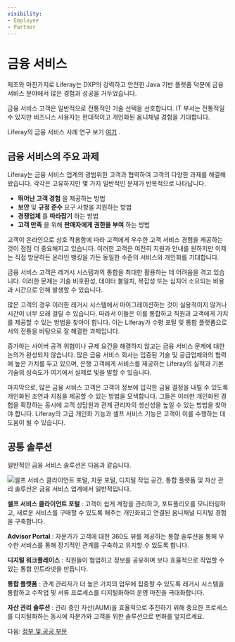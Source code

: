 ```yaml
---
visibility:
- Employee
- Partner
---
```

# 금융 서비스

제조와 마찬가지로 Liferay는 DXP의 강력하고 안전한 Java 기반 플랫폼 덕분에 금융 서비스 분야에서 많은 경험과 성공을 거두었습니다.

금융 서비스 고객은 일반적으로 전통적인 기술 선택을 선호합니다. IT 부서는 전통적일 수 있지만 비즈니스 사용자는 현대적이고 개인화된 옴니채널 경험을 기대합니다.

Liferay의 금융 서비스 사례 연구 보기 [여기](https://www.liferay.com/resources/case-studies?industries=financial-services) .

## 금융 서비스의 주요 과제

Liferay는 금융 서비스 업계의 광범위한 고객과 협력하여 고객의 다양한 과제를 해결해 왔습니다. 각각은 고유하지만 몇 가지 일반적인 문제가 반복적으로 나타납니다.

* **뛰어난 고객 경험** 을 제공하는 방법
* **보안** 및 **규정 준수** 요구 사항을 지원하는 방법
* **경쟁업체** 를 **따라잡기** 하는 방법
* **고객 만족** 을 위해 **판매자에게 권한을 부여** 하는 방법

고객이 온라인으로 상호 작용함에 따라 고객에게 우수한 고객 서비스 경험을 제공하는 것이 점점 더 중요해지고 있습니다. 이러한 고객은 여전히 지원과 안내를 원하지만 이제는 직접 방문하든 온라인 뱅킹을 가든 동일한 수준의 서비스와 개인화를 기대합니다.

금융 서비스 고객은 레거시 시스템과의 통합을 최대한 활용하는 데 어려움을 겪고 있습니다. 이러한 문제는 기술 비호환성, 데이터 불일치, 복잡성 또는 심지어 소요되는 비용과 시간으로 인해 발생할 수 있습니다.

많은 고객의 경우 이러한 레거시 시스템에서 마이그레이션하는 것이 실용적이지 않거나 시간이 너무 오래 걸릴 수 있습니다. 따라서 이들은 이를 통합하고 직원과 고객에게 가치를 제공할 수 있는 방법을 찾아야 합니다. 이는 Liferay가 수평 포털 및 통합 플랫폼으로서의 전통을 바탕으로 잘 해결한 과제입니다.

증가하는 사이버 공격 위협이나 규제 요건을 해결하지 않고는 금융 서비스 문제에 대한 논의가 완성되지 않습니다. 많은 금융 서비스 회사는 입증된 기술 및 공급업체와의 협력에 높은 가치를 두고 있으며, 은행 고객에게 서비스를 제공하는 Liferay의 실적과 기본 기술의 성숙도가 여기에서 실제로 빛을 발할 수 있습니다.

마지막으로, 많은 금융 서비스 고객은 고객이 정보에 입각한 금융 결정을 내릴 수 있도록 개인화된 조언과 지침을 제공할 수 있는 방법을 모색합니다. 그들은 이러한 개인화된 경험을 확장하는 동시에 고객 상담원과 관계 관리자의 생산성을 높일 수 있는 방법을 찾아야 합니다. Liferay의 고급 개인화 기능과 셀프 서비스 기능은 고객이 이를 수행하는 데 도움이 될 수 있습니다.

## 공통 솔루션

일반적인 금융 서비스 솔루션은 다음과 같습니다.

![셀프 서비스 클라이언트 포털, 자문 포털, 디지털 작업 공간, 통합 플랫폼 및 자산 관리 솔루션은 금융 서비스 업계에서 일반적입니다.](./financial-services/images/01.png)

**셀프 서비스 클라이언트 포털** : 고객이 쉽게 계정을 관리하고, 포트폴리오를 모니터링하고, 새로운 서비스를 구매할 수 있도록 해주는 개인화되고 연결된 옴니채널 디지털 경험을 구축합니다.

**Advisor Portal** : 자문가가 고객에 대한 360도 뷰를 제공하는 통합 솔루션을 통해 우수한 서비스를 통해 장기적인 관계를 구축하고 유지할 수 있도록 합니다.

**디지털 워크플레이스** : 직원들이 협업하고 정보를 공유하며 보다 효율적으로 작업할 수 있는 통합 인트라넷을 만듭니다.

**통합 플랫폼** : 관계 관리자가 더 높은 가치의 업무에 집중할 수 있도록 레거시 시스템을 통합하고 수작업 및 서류 프로세스를 디지털화하여 운영 마진을 극대화합니다.

**자산 관리 솔루션** : 관리 중인 자산(AUM)을 효율적으로 추진하기 위해 중요한 프로세스를 디지털화하는 동시에 자문가와 고객을 위한 솔루션으로 변화를 앞지르세요.

다음: [정부 및 공공 부문](./government-and-public-sector.md)

